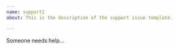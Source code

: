 ```yaml
---
name: support2
about: This is the description of the support issue template.

---
```


Someone needs help...
